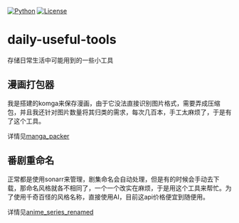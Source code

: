 [![Python](https://img.shields.io/badge/Python-3.10%2B-blue)](https://www.python.org/)
[![License](https://img.shields.io/badge/License-MIT-green)](LICENSE)

# daily-useful-tools
存储日常生活中可能用到的一些小工具


## 漫画打包器

我是搭建的komga来保存漫画，由于它没法直接识别图片格式，需要弄成压缩包，并且我还针对图片数量将其归类的需求，每次几百本，手工太麻烦了，于是有了这个工具。

详情见[manga_packer](./manga_packer/README.md)


## 番剧重命名

正常都是使用sonarr来管理，剧集命名会自动处理，但是有的时候会手动去下载，那命名风格就各不相同了，一个一个改实在麻烦，于是用这个工具来帮忙。为了使用千奇百怪的风格名称，直接使用AI，目前这api价格便宜到随便用。

详情见[anime_series_renamed](./anime_series_renamed/README.md)
